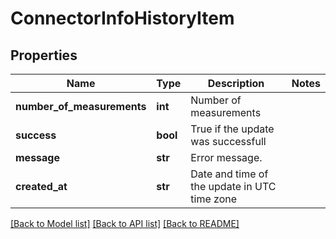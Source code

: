 # ConnectorInfoHistoryItem

## Properties
Name | Type | Description | Notes
------------ | ------------- | ------------- | -------------
**number_of_measurements** | **int** | Number of measurements | 
**success** | **bool** | True if the update was successfull | 
**message** | **str** | Error message. | 
**created_at** | **str** | Date and time of the update in UTC time zone | 

[[Back to Model list]](../README.md#documentation-for-models) [[Back to API list]](../README.md#documentation-for-api-endpoints) [[Back to README]](../README.md)



